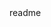<snippet>
  <content><![CDATA[
# ${1:Cover Letter Site for Bryan}
This site catalogs all of my accomplishments to date using GitHub and will showcase the homework assigned to WDI-39. I've also included, or will include, my contact information and personal links to twitter, LinkedIn, & GitHub.
## Installation
TODO: Describe the installation process
## Usage
To interact with my site please visit (https://waterswv.github.io/ "My Proof of Existence")
## Contributing
1. Fork it!
2. Create your feature branch: `git checkout -b my-new-feature`
3. Commit your changes: `git commit -am 'Add some feature'`
4. Push to the branch: `git push origin my-new-feature`
5. Submit a pull request :D
## History
TODO: Write history
## Credits
TODO: Write credits
## License
TODO: Write license
]]></content>
  <tabTrigger>readme</tabTrigger>
</snippet>
